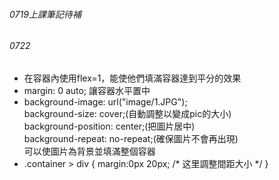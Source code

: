 <h6>0719上課筆記待補</h6>

<h6>0722</h6>
<ul>
    <li>在容器內使用flex=1，能使他們填滿容器達到平分的效果</li>
    <li>margin: 0 auto;  讓容器水平置中  </li>
    <li>background-image: url("image/1.JPG");<br>
    background-size: cover;(自動調整以變成pic的大小)<br>
    background-position: center;(把圖片居中)<br>
    background-repeat: no-repeat;(確保圖片不會再出現) <br>
    可以使圖片為背景並填滿整個容器  
    </li>
    <li>.container > div {
    margin:0px 20px; /* 这里調整間距大小 */
  }  
    </li>
</ul>
